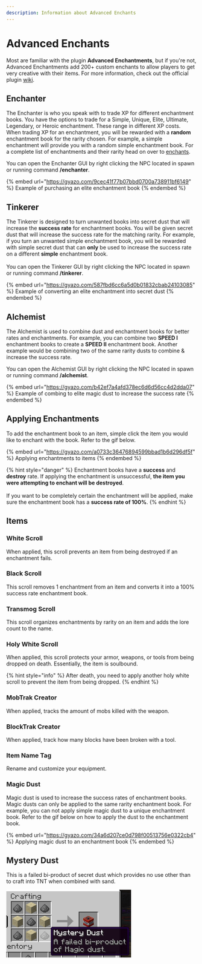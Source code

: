 ```yaml
---
description: Information about Advanced Enchants
---
```


# Advanced Enchants

Most are familiar with the plugin **Advanced Enchantments**, but if you're not, Advanced Enchantments add 200+ custom enchants to allow players to get very creative with their items. For more information, check out the official plugin [wiki](https://ae.advancedplugins.net).&#x20;

## Enchanter

The Enchanter is who you speak with to trade XP for different enchantment books. You have the options to trade for a Simple, Unique, Elite, Ultimate, Legendary, or Heroic enchantment. These range in different XP costs. When trading XP for an enchantment, you will be rewarded with a **random** enchantment book for the rarity chosen. For example, a simple enchantment will provide you with a random simple enchantment book. For a complete list of enchantments and their rarity head on over to [enchants](enchants.md).

You can open the Enchanter GUI by right clicking the NPC located in spawn or running command **/enchanter**.

{% embed url="https://gyazo.com/9cec41f77b07bbd0700a738911bf6149" %}
Example of purchasing an elite enchantment book
{% endembed %}

## Tinkerer

The Tinkerer is designed to turn unwanted books into secret dust that will increase the **success rate** for enchantment books. You will be given secret dust that will increase the success rate for the matching rarity. For example, if you turn an unwanted simple enchantment book, you will be rewarded with simple secret dust that can **only** be used to increase the success rate on a different **simple** enchantment book.\
\
You can open the Tinkerer GUI by right clicking the NPC located in spawn or running command **/tinkerer**.

{% embed url="https://gyazo.com/587fbd6cc6a5d0b01832cbab24103085" %}
Example of converting an elite enchantment into secret dust
{% endembed %}

## Alchemist

The Alchemist is used to combine dust and enchantment books for better rates and enchantments. For example, you can combine two **SPEED I** enchantment books to create a **SPEED II** enchantment book. Another example would be combining two of the same rarity dusts to combine & increase the success rate.&#x20;

You can open the Alchemist GUI by right clicking the NPC located in spawn or running command **/alchemist**.

{% embed url="https://gyazo.com/b42ef7a4afd378ec6d6d56cc4d2dda07" %}
Example of combing to elite magic dust to increase the success rate
{% endembed %}

## Applying Enchantments

To add the enchantment book to an item, simple click the item you would like to enchant with the book. Refer to the gif below.

{% embed url="https://gyazo.com/a0733c36476894599bbad1b6d296df5f" %}
Applying enchantments to items
{% endembed %}

{% hint style="danger" %}
Enchantment books have a **success** and **destroy** rate. If applying the enchantment is unsuccessful, **the item you were attempting to enchant will be destroyed**.\
\
If you want to be completely certain the enchantment will be applied, make sure the enchantment book has a **success rate of 100%**.&#x20;
{% endhint %}

## Items

### White Scroll

When applied,  this scroll prevents an item from being destroyed if an enchantment fails.

### Black Scroll

This scroll removes 1 enchantment from an item and converts it into a 100% success rate enchantment book.

### Transmog Scroll

This scroll organizes enchantments by rarity on an item and adds the lore count to the name.

### Holy White Scroll

When applied, this scroll protects your armor, weapons, or tools from being dropped on death. Essentially, the item is soulbound.

{% hint style="info" %}
After death, you need to apply another holy white scroll to prevent the item from being dropped.
{% endhint %}

### MobTrak Creator

When applied, tracks the amount of mobs killed with the weapon.

### BlockTrak Creator

When applied, track how many blocks have been broken with a tool.

### Item Name Tag

Rename and customize your equipment.

### Magic Dust

Magic dust is used to increase the success rates of enchantment books. Magic dusts can only be applied to the same rarity enchantment book. For example, you can not apply simple magic dust to a unique enchantment book. Refer to the gif below on how to apply the dust to the enchantment book.

{% embed url="https://gyazo.com/34a6d207ce0d798f00513756e0322cb4" %}
Applying magic dust to an enchantment book
{% endembed %}

## Mystery Dust

This is a failed bi-product of secret dust which provides no use other than to craft into TNT when combined with sand.

![Recipe for crafting TNT with mystery dust](<../../../.gitbook/assets/image (105).png>)

